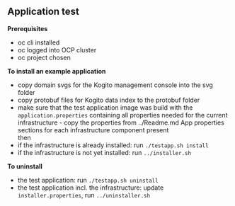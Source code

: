 ## Application test

**Prerequisites**
- oc cli installed
- oc logged into OCP cluster
- oc project chosen

**To install an example application**
- copy domain svgs for the Kogito management console into the svg folder
- copy protobuf files for Kogito data index to the protobuf folder
- make sure that the test application image was build with the `application.properties` containing all 
properties needed for the current infrastructure - copy the properties from ../Readme.md App properties sections for each
infrastructure component present  
then
- if the infrastructure is already installed: run `./testapp.sh install`
- if the infrastructure is not yet installed: run `../installer.sh`

**To uninstall**
- the test application: run `./testapp.sh uninstall`
- the test application incl. the infrastructure: update `installer.properties`, run `../uninstaller.sh`